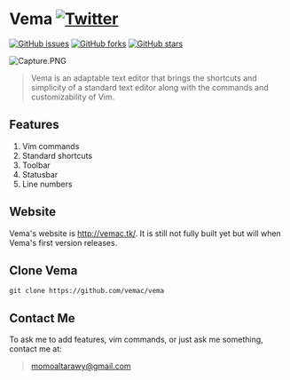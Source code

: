 # Vema [![Twitter](https://img.shields.io/twitter/url/https/github.com/vemac/vema.svg?style=social)](https://twitter.com/intent/tweet?text=Wow:&url=https%3A%2F%2Fgithub.com%2Fvemac%2Fvema)
[![GitHub issues](https://img.shields.io/github/issues/vemac/vema.svg)](https://github.com/vemac/vema/issues) [![GitHub forks](https://img.shields.io/github/forks/vemac/vema.svg)](https://github.com/vemac/vema/network)   [![GitHub stars](https://img.shields.io/github/stars/vemac/vema.svg)](https://github.com/vemac/vema/stargazers)


![Capture.PNG](https://github.com/vemac/vema/blob/master/images/Capture.PNG "Vema")
>Vema is an adaptable text editor that brings the shortcuts and simplicity of a standard text editor along with the commands and customizability of Vim.

## Features
1. Vim commands
2. Standard shortcuts
3. Toolbar
4. Statusbar
5. Line numbers

## Website
Vema's website is http://vemac.tk/. It is still not fully built yet but will when Vema's first version releases.

## Clone Vema
  ```
  git clone https://github.com/vemac/vema
  ```
## Contact Me
To ask me to add features, vim commands, or just ask me something, contact me at:
>momoaltarawy@gmail.com

